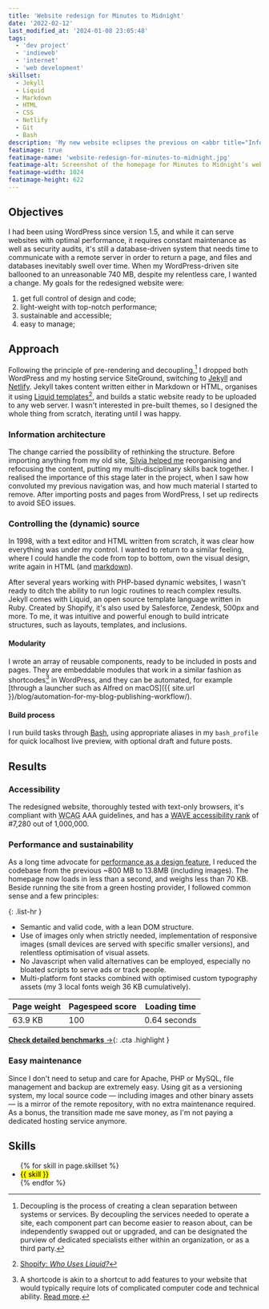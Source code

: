 ```yaml
---
title: 'Website redesign for Minutes to Midnight'
date: '2022-02-12'
last_modified_at: '2024-01-08 23:05:48'
tags:
  - 'dev project'
  - 'indieweb'
  - 'internet'
  - 'web development'
skillset:
  - Jekyll
  - Liquid
  - Markdown
  - HTML
  - CSS
  - Netlify
  - Git
  - Bash
description: 'My new website eclipses the previous on <abbr title="Information Architecture">IA</abbr>, performance, sustainability and ease of maintenance.'
featimage: true
featimage-name: 'website-redesign-for-minutes-to-midnight.jpg'
featimage-alt: Screenshot of the homepage for Minutes to Midnight’s website
featimage-width: 1024
featimage-height: 622
---
```

## Objectives

I had been using WordPress since version 1.5, and while it can serve websites with optimal performance, it requires constant maintenance as well as security audits, it's still a database-driven system that needs time to communicate with a remote server in order to return a page, and files and databases inevitably swell over time. When my WordPress-driven site ballooned to an unreasonable 740 MB, despite my relentless care, I wanted a change. My goals for the redesigned website were: 

1. get full control of design and code;
1. light-weight with top-notch performance;
1. sustainable and accessible;
1. easy to manage;

## Approach

Following the principle of pre-rendering and decoupling,[^1] I dropped both WordPress and my hosting service SiteGround, switching to [Jekyll](https://jekyllrb.com/) and [Netlify](https://netlify.com). Jekyll takes content written either in Markdown or HTML, organises it using [Liquid templates](https://shopify.github.io/liquid/)[^2], and builds a static website ready to be uploaded to any web server. I wasn't interested in pre-built themes, so I designed the whole thing from scratch, iterating until I was happy.

### Information architecture

The change carried the possibility of rethinking the structure. Before importing anything from my old site, [Silvia helped me](https://silviamaggidesign.com) reorganising and refocusing the content, putting my multi-disciplinary skills back together. I realised the importance of this stage later in the project, when I saw how convoluted my previous navigation was, and how much material I started to remove. After importing posts and pages from WordPress, I set up redirects to avoid SEO issues.

### Controlling the (dynamic) source

In 1998, with a text editor and HTML written from scratch, it was clear how everything was under my control. I wanted to return to a similar feeling, where I could handle the code from top to bottom, own the visual design, write again in HTML (and [markdown](https://en.wikipedia.org/wiki/Markdown)).

After several years working with PHP-based dynamic websites, I wasn't ready to ditch the ability to run logic routines to reach complex results. Jekyll comes with Liquid, an open source template language written in Ruby. Created by Shopify, it's also used by Salesforce, Zendesk, 500px and more. To me, it was intuitive and powerful enough to build intricate structures, such as layouts, templates, and inclusions.

#### Modularity

I wrote an array of reusable components, ready to be included in posts and pages. They are embeddable modules that work in a similar fashion as shortcodes[^3] in WordPress, and they can be automated, for example [through a launcher such as Alfred on macOS]({{ site.url }}/blog/automation-for-my-blog-publishing-workflow/).

#### Build process
I run build tasks through [Bash](https://www.gnu.org/software/bash/), using appropriate aliases in my `bash_profile` for quick localhost live preview, with optional draft and future posts.

## Results

### Accessibility

The redesigned website, thoroughly tested with text-only browsers, it's compliant with <abbr title="Web Content Accessibility Guidelines">WCAG</abbr> AAA guidelines, and has a [WAVE accessibility rank](https://webaim.org/projects/million/lookup?domain=minutestomidnight.co.uk) of #7,280 out of 1,000,000.

### Performance and sustainability

As a long time advocate for [performance as a design feature](https://web.archive.org/web/20130717022229/http://uifarm.co.uk/responsive-design-framework-performance/), I reduced the codebase from the previous ~800 MB to 13.8MB (including images). The homepage now loads in less than a second, and weighs less than 70 KB. Beside running the site from a green hosting provider, I followed common sense and a few principles:

{: .list-hr }
- Semantic and valid code, with a lean DOM structure.
- Use of images only when strictly needed, implementation of responsive images (small devices are served with specific smaller versions), and relentless optimisation of visual assets.
- No Javascript when valid alternatives can be employed, especially no bloated scripts to serve ads or track people.
- Multi-platform font stacks combined with optimised custom typography assets (my 3 local fonts weigh 36 KB cumulatively).

| Page weight | Pagespeed score | Loading time |
| ----------- | --------------- | ------------ |
| 63.9 KB     | 100             | 0.64 seconds |

[**Check detailed benchmarks**&nbsp;&rarr;](http://localhost:4000/colophon/){: .cta .highlight }

### Easy maintenance

Since I don't need to setup and care for Apache, PHP or MySQL, file management and backup are extremely easy. Using git as a versioning system, my local source code — including images and other binary assets — is a mirror of the remote repository, with no extra maintenance required. As a bonus, the transition made me save money, as I'm not paying a dedicated hosting service anymore.

## Skills

<ul class="list-inline">
  {% for skill in page.skillset %}
  <li><mark>{{ skill }}</mark></li>
  {% endfor %}
</ul>

[^1]: Decoupling is the process of creating a clean separation between systems or services. By decoupling the services needed to operate a site, each component part can become easier to reason about, can be independently swapped out or upgraded, and can be designated the purview of dedicated specialists either within an organization, or as a third party.
[^2]: [Shopify: _Who Uses Liquid?_](https://github.com/Shopify/liquid/wiki#who-uses-liquid)
[^3]: A shortcode is akin to a shortcut to add features to your website that would typically require lots of complicated computer code and technical ability. [Read more](https://wordpress.com/support/shortcodes/).
[^4]: [https://developers.google.com/search/docs/advanced/crawling/consolidate-duplicate-urls](https://developers.google.com/search/docs/advanced/crawling/consolidate-duplicate-urls)
[^5]: [https://developers.google.com/search/docs/advanced/appearance/snippet?hl=en](https://developers.google.com/search/docs/advanced/appearance/snippet?hl=en)
[^6]: A Webmention is a notification that one URL links to another. For example, Alice writes an interesting post on her blog. Bob then writes a response to her post on his own site, linking back to Alice's original post. Bob's publishing software sends a Webmention to Alice notifying that her article was replied to, and Alice's software can show that reply as a comment on the original post.
